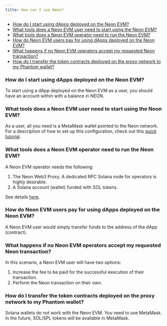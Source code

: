 ```yaml
---
title: How can I use Neon?
---
```


  * [How do I start using dApps deployed on the Neon EVM?](#how-do-i-start-using-dapps-deployed-on-neon-evm)
  * [What tools does a Neon EVM user need to start using the Neon EVM?](#what-tools-does-a-neon-evm-user-need-to-start-using-the-neon-evm)
  * [What tools does a Neon EVM operator need to run the Neon EVM?](#what-tools-does-a-neon-evm-operator-need-to-run-the-neon-evm)
  * [How do Neon EVM users pay for using dApps deployed on the Neon EVM?](#how-do-neon-evm-users-pay-for-using-dapps-deployed-on-neon-evm)
  * [What happens if no Neon EVM operators accept my requested Neon transaction?](#what-happens-if-no-neon-evm-operators-accept-my-requested-neon-transaction)
  * [How do I transfer the token contracts deployed on the proxy network to my Phantom wallet?](#how-do-i-transfer-the-token-contracts-deployed-on-the-proxy-network-to-my-phantom-wallet)

### How do I start using dApps deployed on the Neon EVM?

To start using a dApp deployed on the Neon EVM as a user, you should have an account within
with a balance in NEON.

### What tools does a Neon EVM user need to start using the Neon EVM?

As a user, all you need is a MetaMask wallet pointed to the Neon network. For a description of how to set
up this configuration, check out this [quick tutorial](https://www.youtube.com/watch?v=ry2yGhWmGRw).

### What tools does a Neon EVM operator need to run the Neon EVM?

A Neon EVM operator needs the following:

  1. The Neon Web3 Proxy. A dedicated RPC Solana node for operators is highly desirable.
  2. A Solana account (wallet) funded with SOL tokens.

See details [here](operating/operator_guide.md).

### How do Neon EVM users pay for using dApps deployed on the Neon EVM?

A Neon EVM user would simply transfer funds to the address of the dApp (contract).

### What happens if no Neon EVM operators accept my requested Neon transaction?

In this scenario, a Neon EVM user will have two options:

  1. Increase the fee to be paid for the successful execution of their transaction.
  2. Perform the Neon transaction on their own.

### How do I transfer the token contracts deployed on the proxy network to my Phantom wallet?

Solana wallets do not work with the Neon EVM. You need to use MetaMask.
In the future, SOL/SPL tokens will be available in MetaMask.
